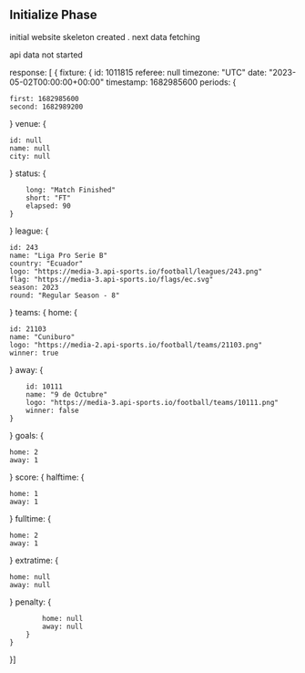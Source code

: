 ## Initialize Phase
initial website skeleton created .
next data fetching


api data not started

response: [
{
fixture: {
id: 1011815
referee: null
timezone: "UTC"
date: "2023-05-02T00:00:00+00:00"
timestamp: 1682985600
periods: {

    first: 1682985600
    second: 1682989200

}
venue: {

    id: null
    name: null
    city: null

}
status: {

        long: "Match Finished"
        short: "FT"
        elapsed: 90
    }

}
league: {

    id: 243
    name: "Liga Pro Serie B"
    country: "Ecuador"
    logo: "https://media-3.api-sports.io/football/leagues/243.png"
    flag: "https://media-3.api-sports.io/flags/ec.svg"
    season: 2023
    round: "Regular Season - 8"

}
teams: {
home: {

    id: 21103
    name: "Cuniburo"
    logo: "https://media-2.api-sports.io/football/teams/21103.png"
    winner: true

}
away: {

        id: 10111
        name: "9 de Octubre"
        logo: "https://media-3.api-sports.io/football/teams/10111.png"
        winner: false
    }

}
goals: {

    home: 2
    away: 1

}
score: {
halftime: {

    home: 1
    away: 1

}
fulltime: {

    home: 2
    away: 1

}
extratime: {

    home: null
    away: null

}
penalty: {

            home: null
            away: null
        }
    }

}]